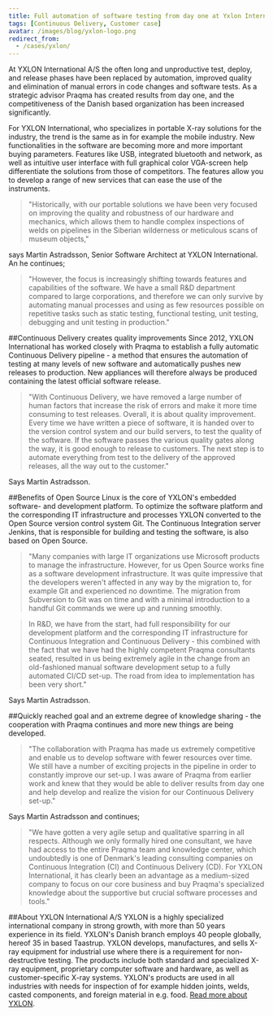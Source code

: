 ```yaml
---
title: Full automation of software testing from day one at Yxlon International
tags: [Continuous Delivery, Customer case]
avatar: /images/blog/yxlon-logo.png
redirect_from:
  - /cases/yxlon/
---
```


At YXLON International A/S the often long and unproductive test, deploy, and release phases have been replaced by automation, improved quality and elimination of manual errors in code changes and software tests. <!--break--> As a strategic advisor Praqma has created results from day one, and the competitiveness of the Danish based organization has been increased significantly.


For YXLON International, who specializes in portable X-ray solutions for the industry, the trend is the same as in for example the mobile industry. New functionalities in the software are becoming more and more important buying parameters. Features like USB, integrated bluetooth and network, as well as intuitive user interface with full graphical color VGA-screen help differentiate the solutions from those of competitors. The features allow you to develop a range of new services that can ease the use of the instruments.

> "Historically, with our portable solutions we have been very focused on improving the quality and robustness of our hardware and mechanics, which allows them to handle complex inspections of welds on pipelines in the Siberian wilderness or meticulous scans of museum objects,"

says Martin Astradsson, Senior Software Architect at YXLON International. An he continues;

> "However, the focus is increasingly shifting towards features and capabilities of the software. We have a small R&D department compared to large corporations, and therefore we can only survive by automating manual processes and using as few resources possible on repetitive tasks such as static testing, functional testing, unit testing, debugging and unit testing in production."

##Continuous Delivery creates quality improvements
Since 2012, YXLON International has worked closely with Praqma to establish a fully automatic Continuous Delivery pipeline - a method that ensures the automation of testing at many levels of new software and automatically pushes new releases to production. New appliances will therefore always be produced containing the latest official software release.

> "With Continuous Delivery, we have removed a large number of human factors that increase the risk of errors and make it more time consuming to test releases. Overall, it is about quality improvement. Every time we have written a piece of software, it is handed over to the version control system and our build servers, to test the quality of the software. If the software passes the various quality gates along the way, it is good enough to release to customers. The next step is to automate everything from test to the delivery of the approved releases, all the way out to the customer."

Says Martin Astradsson.

##Benefits of Open Source
Linux is the core of YXLON's embedded software- and development platform. To optimize the software platform and the corresponding IT infrastructure and processes YXLON converted to the Open Source version control system Git. The Continuous Integration server Jenkins, that is responsible for building and testing the software, is also based on Open Source.

> "Many companies with large IT organizations use Microsoft products to manage the infrastructure. However, for us Open Source works fine as a software development infrastructure. It was quite impressive that the developers weren't affected in any way by the migration to, for example Git and experienced no downtime. The migration from Subversion to Git was on time and with a minimal introduction to a handful Git commands we were up and running smoothly.

> In R&D, we have from the start, had full responsibility for our development platform and the corresponding IT infrastructure for Continuous Integration and Continuous Delivery - this combined with the fact that we have had the highly competent Praqma consultants seated, resulted in us being extremely agile in the change from an old-fashioned manual software development setup to a fully automated CI/CD set-up. The road from idea to implementation has been very short."

Says Martin Astradsson.

##Quickly reached goal and an extreme degree of knowledge sharing - the cooperation with Praqma continues and more new things are being developed.

> "The collaboration with Praqma has made us extremely competitive and enable us to develop software with fewer resources over time. We still have a number of exciting projects in the pipeline in order to constantly improve our set-up. I was aware of Praqma from earlier work and knew that they would be able to deliver results from day one and help develop and realize the vision for our Continuous Delivery set-up."

Says Martin Astradsson and continues;

> "We have gotten a very agile setup and qualitative sparring in all respects. Although we only formally hired one consultant, we have had access to the entire Praqma team and knowledge center, which undoubtedly is one of Denmark's leading consulting companies on Continuous Integration (CI) and Continuous Delivery (CD). For YXLON International, it has clearly been an advantage as a medium-sized company to focus on our core business and buy Praqma's specialized knowledge about the supportive but crucial software processes and tools."

##About YXLON International A/S
YXLON is a highly specialized international company in strong growth, with more than 50 years experience in its field. YXLON's Danish branch employs 40 people globally, hereof 35 in based Taastrup. YXLON develops, manufactures, and sells X-ray equipment for industrial use where there is a requirement for non-destructive testing. The products include both standard and specialized X-ray equipment, proprietary computer software and hardware, as well as customer-specific X-ray systems. YXLON's products are used in all industries with  needs for inspection of for example hidden joints, welds, casted components, and foreign material in e.g. food. [Read more about YXLON](www.yxlon-portables.com).
